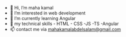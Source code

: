 - 👋 Hi, I’m maha kamal
- 👀 I’m interested in web development
- 🌱 I’m currently learning Angular
- 💞️ my technical skills
                  - HTML 
                  - CSS
                  -JS
                  -TS
                  -Angular
- 📫 contact me via mahakamalabdelsalam@gmail.com

